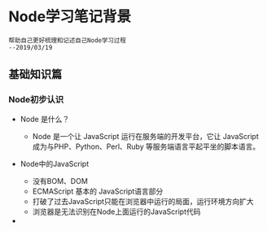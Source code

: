 # Node学习笔记背景
    帮助自己更好梳理和记述自己Node学习过程
    --2019/03/19

## 基础知识篇

### Node初步认识

+ Node 是什么？
    - Node 是一个让 JavaScript 运行在服务端的开发平台，它让 JavaScript 成为与PHP、Python、Perl、Ruby 等服务端语言平起平坐的脚本语言。

+ Node中的JavaScript
    - 没有BOM、DOM
    - ECMAScript 基本的 JavaScript语言部分
    - 打破了过去JavaScript只能在浏览器中运行的局面，运行环境方向扩大
    - 浏览器是无法识别在Node上面运行的JavaScript代码

+ 